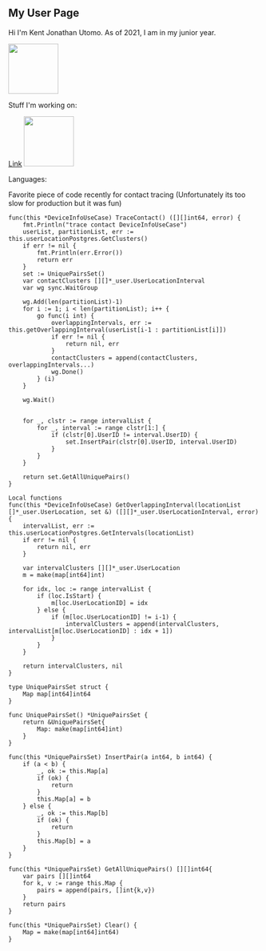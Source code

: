 ## My User Page

Hi I'm Kent Jonathan Utomo. As of 2021, I am in my junior year. 

<img src="https://www.kencanapp.com/_next/image?url=%2Fprofile%2Fkent.jpg&w=1920&q=75" width="100" height="100">

Stuff I'm working on:
 
[Link](https://www.kencanapp.com/)  <img src="https://www.kencanapp.com/_next/image?url=%2FKencan_header_logo.svg&w=1920&q=75" width="100" height="100">

Languages:


Favorite piece of code recently for contact tracing (Unfortunately its too slow for production but it was fun)

	func(this *DeviceInfoUseCase) TraceContact() ([][]int64, error) {
		fmt.Println("trace contact DeviceInfoUseCase")
		userList, partitionList, err := this.userLocationPostgres.GetClusters()
		if err != nil {
			fmt.Println(err.Error())
			return err
		}
		set := UniquePairsSet()
		var contactClusters [][]*_user.UserLocationInterval
		var wg sync.WaitGroup

		wg.Add(len(partitionList)-1)
		for i := 1; i < len(partitionList); i++ {
			go func(i int) {
				overlappingIntervals, err := this.getOverlappingInterval(userList[i-1 : partitionList[i]])
				if err != nil {
					return nil, err
				}
				contactClusters = append(contactClusters, overlappingIntervals...)
				wg.Done()
			} (i)
		}

		wg.Wait()


		for _, clstr := range intervalList {
			for _, interval := range clstr[1:] {
				if (clstr[0].UserID != interval.UserID) {
					set.InsertPair(clstr[0].UserID, interval.UserID)
				}
			}
		}

		return set.GetAllUniquePairs()
	}

	Local functions
	func(this *DeviceInfoUseCase) GetOverlappingInterval(locationList []*_user.UserLocation, set &) ([][]*_user.UserLocationInterval, error) {
		intervalList, err := this.userLocationPostgres.GetIntervals(locationList)
		if err != nil {
			return nil, err
		}

		var intervalClusters [][]*_user.UserLocation
		m = make(map[int64]int)

		for idx, loc := range intervalList {
			if (loc.IsStart) {
				m[loc.UserLocationID] = idx
			} else {
				if (m[loc.UserLocationID] != i-1) {
					intervalClusters = append(intervalClusters, intervalList[m[loc.UserLocationID] : idx + 1])
				}
			}
		}

		return intervalClusters, nil
	}

	type UniquePairsSet struct {
		Map map[int64]int64
	}

	func UniquePairsSet() *UniquePairsSet {
		return &UniquePairsSet{
			Map: make(map[int64]int)
		}
	}

	func(this *UniquePairsSet) InsertPair(a int64, b int64) {
		if (a < b) {
			_, ok := this.Map[a]
			if (ok) {
				return 
			}
			this.Map[a] = b
		} else {
			_, ok := this.Map[b]
			if (ok) {
				return
			} 
			this.Map[b] = a
		}
	}

	func(this *UniquePairsSet) GetAllUniquePairs() [][]int64{
		var pairs [][]int64
		for k, v := range this.Map {
			pairs = append(pairs, []int{k,v})
		}
		return pairs
	}

	func(this *UniquePairsSet) Clear() {
		Map = make(map[int64]int64)
	}

```markdown
